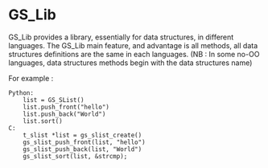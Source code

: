 GS_Lib
===========

GS_Lib provides a library, essentially for data structures, in different languages.
The GS_Lib main feature, and advantage is all methods, all data structures definitions are the same in each languages.
(NB : In some no-OO languages, data structures methods begin with the data structures name)

For example :

	Python:
		list = GS_SList()
		list.push_front("hello")
		list.push_back("World")
		list.sort()
	C:
		t_slist *list = gs_slist_create()
		gs_slist_push_front(list, "hello")
		gs_slist_push_back(list, "World")
		gs_slist_sort(list, &strcmp);
